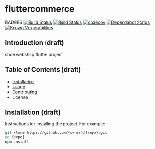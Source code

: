 # fluttercommerce

BADGES
[![Build Status](https://github.com/{owner}/{repo}/actions/workflows/{workflow}.yml/badge.svg)](https://github.com/{owner}/{repo}/actions/workflows/{workflow}.yml)
[![Build Status](https://travis-ci.com/{owner}/{repo}.svg?branch=main)](https://travis-ci.com/{owner}/{repo})
[![codecov](https://codecov.io/gh/{owner}/{repo}/branch/main/graph/badge.svg)](https://codecov.io/gh/{owner}/{repo})
[![Dependabot Status](https://api.dependabot.com/badges/status?host=github&repo={owner}/{repo})](https://dependabot.com)
[![Known Vulnerabilities](https://snyk.io/test/github/{owner}/{repo}/badge.svg)](https://snyk.io/test/github/{owner}/{repo})

## Introduction (draft)
shoe webshop flutter project

## Table of Contents (draft)
- [Installation](#installation)
- [Usage](#usage)
- [Contributing](#contributing)
- [License](#license)

## Installation (draft)
Instructions for installing the project. For example:

```bash
git clone https://github.com/{owner}/{repo}.git
cd {repo}
npm install
